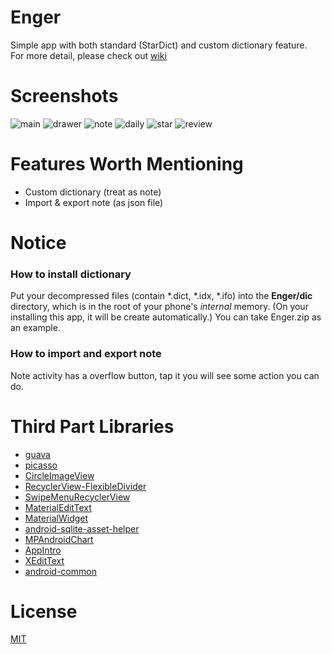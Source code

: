 # Enger
Simple app with both standard (StarDict) and custom dictionary feature.  
For more detail, please check out [wiki](https://github.com/perphyyoung/Enger/wiki)

# Screenshots
![main](src/main/res/drawable/main.jpg "main")
![drawer](src/main/res/drawable/drawer.jpg "drawer")
![note](src/main/res/drawable/note.jpg "note")
![daily](src/main/res/drawable/daily.jpg "daily")
![star](src/main/res/drawable/star.jpg "star")
![review](src/main/res/drawable/review.jpg "review")

# Features Worth Mentioning
* Custom dictionary (treat as note)
* Import & export note (as json file)

# Notice
### How to install dictionary
Put your decompressed files (contain *.dict, *.idx, *.ifo) into the **Enger/dic** directory, which is in the root of your phone's *internal* memory. (On your installing this app, it will be create automatically.) You can take Enger.zip as an example.

### How to import and export note
Note activity has a overflow button, tap it you will see some action you can do.

# Third Part Libraries
* [guava](https://github.com/google/guava)
* [picasso](https://github.com/square/picasso)
* [CircleImageView](https://github.com/hdodenhof/CircleImageView)
* [RecyclerView-FlexibleDivider](https://github.com/yqritc/RecyclerView-FlexibleDivider)
* [SwipeMenuRecyclerView](https://github.com/TUBB/SwipeMenuRecyclerView)
* [MaterialEditText](https://github.com/rengwuxian/MaterialEditText)
* [MaterialWidget](https://github.com/pranavskurup/MaterialWidget)
* [android-sqlite-asset-helper](https://github.com/jgilfelt/android-sqlite-asset-helper)
* [MPAndroidChart](https://github.com/PhilJay/MPAndroidChart)
* [AppIntro](https://github.com/PaoloRotolo/AppIntro)
* [XEditText](https://github.com/xingty/XEditText)
* [android-common](https://github.com/litesuits/android-common)

# License
[MIT](LICENSE)
